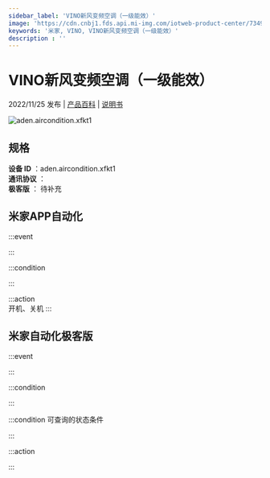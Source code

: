 ```yaml
---
sidebar_label: 'VINO新风变频空调（一级能效）'
image: 'https://cdn.cnbj1.fds.api.mi-img.com/iotweb-product-center/7349aa231120ffd45e3757eda00e3395_1656302292423.png?GalaxyAccessKeyId=AKVGLQWBOVIRQ3XLEW&Expires=9223372036854775807&Signature=r55uC9zn65y11MIQRG4GyYhTXfo='
keywords: '米家, VINO, VINO新风变频空调（一级能效）'
description : ''
---
```

# VINO新风变频空调（一级能效）

2022/11/25 发布 | [产品百科](https://home.mi.com/webapp/content/baike/product/index.html?model=aden.aircondition.xfkt1/) | [说明书](https://home.mi.com/views/introduction.html?model=aden.aircondition.xfkt1&region=cn)

![aden.aircondition.xfkt1](https://cdn.cnbj1.fds.api.mi-img.com/iotweb-product-center/7349aa231120ffd45e3757eda00e3395_1656302292423.png?GalaxyAccessKeyId=AKVGLQWBOVIRQ3XLEW&Expires=9223372036854775807&Signature=r55uC9zn65y11MIQRG4GyYhTXfo=)

## 规格  
> 
**设备 ID** ：aden.aircondition.xfkt1  
**通讯协议** ：  
**极客版**  ： 待补充 


## 米家APP自动化  

:::event  

:::

:::condition  

:::

:::action   
开机、关机
:::

## 米家自动化极客版  

:::event  

:::

:::condition  

:::

:::condition 可查询的状态条件  

:::

:::action  

:::

        
